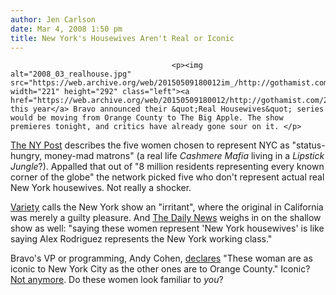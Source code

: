 ```yaml
---
author: Jen Carlson
date: Mar 4, 2008 1:50 pm
title: New York's Housewives Aren't Real or Iconic
---
```


	
										<p><img alt="2008_03_realhouse.jpg" src="https://web.archive.org/web/20150509180012im_/http://gothamist.com/attachments/jen/2008_03_realhouse.jpg" width="221" height="292" class="left"><a href="https://web.archive.org/web/20150509180012/http://gothamist.com/2008/01/14/new_yorks_real.php">Earlier this year</a> Bravo announced their &quot;Real Housewives&quot; series would be moving from Orange County to The Big Apple. The show premieres tonight, and critics have already gone sour on it. </p>

<p><a href="https://web.archive.org/web/20150509180012/http://www.nypost.com/seven/03032008/news/regionalnews/dont_buy_this_wives_tale_100229.htm">The NY Post</a> describes the five women chosen to represent NYC as &quot;status-hungry, money-mad matrons&quot; (a real life <em>Cashmere Mafia</em> living in a <em>Lipstick Jungle</em>?). Appalled that out of &quot;8 million residents representing every known corner of the globe&quot; the network picked five who don&apos;t represent actual real New York housewives. Not really a shocker. </p>

<p><a href="https://web.archive.org/web/20150509180012/http://www.variety.com/review/VE1117936380.html?categoryid=32&amp;cs=1">Variety</a> calls the New York show an &quot;irritant&quot;, where the original in California was merely a guilty pleasure. And <a href="https://web.archive.org/web/20150509180012/http://www.nydailynews.com/entertainment/tv/2008/03/03/2008-03-03_poor_excuse_for_ny_housewives.html">The Daily News</a> weighs in on the shallow show as well: &quot;saying these women represent &apos;New York housewives&apos; is like saying Alex Rodriguez represents the New York working class.&quot; </p>

<p>Bravo&apos;s VP or programming, Andy Cohen, <a href="https://web.archive.org/web/20150509180012/http://www.usatoday.com/life/television/news/2008-03-03-real-housewives_N.htm">declares</a> &quot;These woman are as iconic to New York City as the other ones are to Orange County.&quot; Iconic? <a href="https://web.archive.org/web/20150509180012/http://www.raken.com/american_wealth/OTHER/newsletter/chronicle111103.asp">Not anymore</a>. Do these women look familiar to <em>you</em>?</p>					
										
									
				